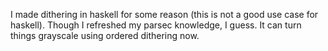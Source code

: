 I made dithering in haskell for some reason (this is not a good use case
for haskell). Though I refreshed my parsec
knowledge, I guess. It can turn things grayscale using ordered dithering
now.
